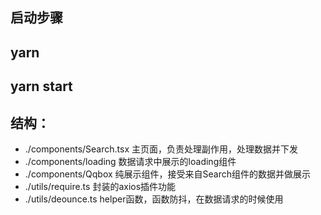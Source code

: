 ## 启动步骤
## yarn 
## yarn start

## 结构：
- ./components/Search.tsx  主页面，负责处理副作用，处理数据并下发
- ./components/loading     数据请求中展示的loading组件
- ./components/Qqbox       纯展示组件，接受来自Search组件的数据并做展示
- ./utils/require.ts       封装的axios插件功能
- ./utils/deounce.ts       helper函数，函数防抖，在数据请求的时候使用

